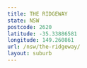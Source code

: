 ```yaml
---
title: THE RIDGEWAY
state: NSW
postcode: 2620
latitude: -35.33886581
longitude: 149.260861
url: /nsw/the-ridgeway/
layout: suburb
---
```

